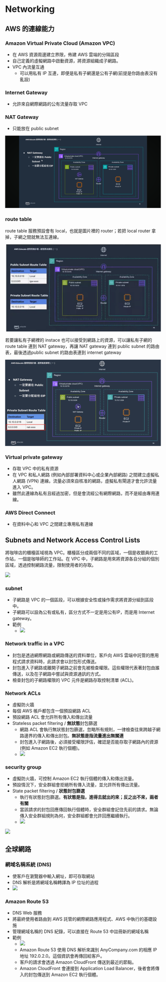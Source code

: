 # Networking
## AWS 的連線能力

### Amazon Virtual Private Cloud (Amazon VPC)
- 在 AWS 資源周邊建立界限，佈建 AWS 雲端的分隔區段
- 自己定義的虛擬網路中啟動資源，將資源組織成子網路。
- VPC 內流量互通
  - 可以用私有 IP 互連，即便是私有子網還是公有子網(前提是你路由表沒有亂設)

### Internet Gateway
- 允許來自網際網路的公有流量存取 VPC
### NAT Gateway
- 只能放在 public subnet

<img src="img/IMG_1419.PNG">

### route table
route table 服務預設會有 local，也就是圖片裡的 router；若把 local router 拿掉，子網之間就無法互連線。

<img src="img/IMG_1417.jpg">

若要讓私有子網裡的 instace 也可以接受到網路上的資源，可以讓私有子網的 route table 連到 NAT gateway，再讓 NAT gateway 連到 public subnet 的路由表，最後透過public subnet 的路由表連到 internet gateway

<img src="img/natgw.png">

### Virtual private gateway
- 存取 VPC 中的私有資源
- 在 VPC 和私人網路 (例如內部部署資料中心或企業內部網路) 之間建立虛擬私人網路 (VPN) 連線。流量必須來自核准的網路，虛擬私有閘道才會允許流量進入 VPC。
- 雖然此連線為私有且經過加密，但是會流經公有網際網路，而不是經由專用連線。

### AWS Direct Connect
- 在資料中心和 VPC 之間建立專用私有連線

## Subnets and Network Access Control Lists
將咖啡店的櫃檯區域視為 VPC。櫃檯區分成兩個不同的區域，一個是收銀員的工作站，一個是咖啡師的工作站。在 VPC 中，子網路是用來將資源各自分組的個別區域，透過控制網路流量，限制使用者的存取。

![](https://explore.skillbuilder.aws/files/a/w/aws_prod1_docebosaas_com/1715324400/Et2DbDCVcdvpsJlt6RHc9g/tincan/50bb3ae9507c15309a6ecbb7b8d96d9cb455d06f/assets/DAtQfMsBjhddCqUB_QHMa6mrIqqX3AHvi.png)

### subnet
- 子網路是 VPC 的一個區段，可以根據安全性或操作需求將資源分組到區段中。
- 子網路可以設為公有或私有，區分方式不一定是用公有IP，而是用 Internet gateway。
- 範例
  - ![](https://explore.skillbuilder.aws/files/a/w/aws_prod1_docebosaas_com/1715324400/Et2DbDCVcdvpsJlt6RHc9g/tincan/50bb3ae9507c15309a6ecbb7b8d96d9cb455d06f/assets/Wrn7wsccz0S_uj2H_L6hMmMHUJ0j09W1a.png)

### Network traffic in a VPC
- 封包是透過網際網路或網路傳送的資料單位，客戶向 AWS 雲端中託管的應用程式請求資料時，此請求會以封包形式傳送。
- 封包進入子網路或離開子網路之前會先被檢查權限。這些權限代表著封包由誰傳送，以及在子網路中嘗試與資源通訊的方式。
- 檢查封包的子網路權限的 VPC 元件是網路存取控制清單 (ACL)。

### Network ACLs
- 虛擬防火牆
- 每個 AWS 帳戶都包含一個預設網路 ACL
- 預設網路 ACL 會允許所有傳入和傳出流量
- Stateless packet filtering / **無狀態**封包篩選
  - 網路 ACL 會執行無狀態封包篩選，忽略所有規則，一律檢查往來跨越子網路邊界的傳入和傳出封包。**無狀態是指流量進出無關連**
  - 封包進入子網路後，必須接受權限評估，確認是否能存取子網路內的資源 (例如 Amazon EC2 執行個體)。 
  - ![](https://explore.skillbuilder.aws/files/a/w/aws_prod1_docebosaas_com/1715324400/Et2DbDCVcdvpsJlt6RHc9g/tincan/50bb3ae9507c15309a6ecbb7b8d96d9cb455d06f/assets/xzuwmNKoezy8BYOB_lgkRQjWJ4ujTF0sc.png)

### security group 
- 虛擬防火牆，可控制 Amazon EC2 執行個體的傳入和傳出流量。
- 預設情況下，安全群組會拒絕所有傳入流量，並允許所有傳出流量。
- State packet filtering / **狀態封包篩選**
  - 執行有狀態封包篩選。**有狀態是指，進得去就出的來；反之出不來，兩者有關**
  - 當該請求的封包回應傳回執行個體時，安全群組會記住先前的請求。無論傳入安全群組規則為何，安全群組都會允許回應繼續執行。
  - ![](https://explore.skillbuilder.aws/files/a/w/aws_prod1_docebosaas_com/1715324400/Et2DbDCVcdvpsJlt6RHc9g/tincan/50bb3ae9507c15309a6ecbb7b8d96d9cb455d06f/assets/c9CH_uaWNXBp9tV6_IrB5OA3LemFSvVYn.png)

![](https://explore.skillbuilder.aws/files/a/w/aws_prod1_docebosaas_com/1715324400/Et2DbDCVcdvpsJlt6RHc9g/tincan/50bb3ae9507c15309a6ecbb7b8d96d9cb455d06f/assets/Z6A1OuJYqsMb9YFS_B0gKjnJUKwlaOiVe.png)

## 全球網路
### 網域名稱系統 (DNS)
- 使客戶在瀏覽器中輸入網址，即可存取網站
- DNS 解析是將網域名稱轉譯為 IP 位址的過程
- ![](https://explore.skillbuilder.aws/files/a/w/aws_prod1_docebosaas_com/1715324400/Et2DbDCVcdvpsJlt6RHc9g/tincan/50bb3ae9507c15309a6ecbb7b8d96d9cb455d06f/assets/XsApfPtUTEAgy58x_M21Dzh4m8-ek5gKk.png)
### Amazon Route 53
-  DNS Web 服務
-  將最終使用者路由到 AWS 託管的網際網路應用程式、AWS 中執行的基礎設施
-  管理網域名稱的 DNS 紀錄，可以直接在 Route 53 中註冊新的網域名稱
-  範例
   - ![](https://explore.skillbuilder.aws/files/a/w/aws_prod1_docebosaas_com/1715324400/Et2DbDCVcdvpsJlt6RHc9g/tincan/50bb3ae9507c15309a6ecbb7b8d96d9cb455d06f/assets/Bkk9CVnKaMNAx8N9_UdqHxVxjLn7FcBBQ.png)
   - Amazon Route 53 使用 DNS 解析來識別 AnyCompany.com 的相應 IP 地址 192.0.2.0。這個資訊會再傳回給客戶。
   - 客戶的請求會透過 Amazon CloudFront 傳送到最近的節點。
   - Amazon CloudFront 會連接到 Application Load Balancer，後者會將傳入的封包傳送到 Amazon EC2 執行個體。



